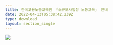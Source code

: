```yaml
---
title: 한국고용노동교육원 「소규모사업장 노동교육」 안내
date: 2022-04-13T05:38:42.239Z
type: download
layout: section_single
---
```

![](/uploads/main_220413.jpg)